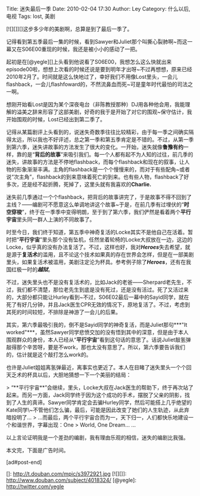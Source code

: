 Title: 迷失最后一季
Date: 2010-02-04 17:30
Author: Ley
Category: 什么以后, 电视
Tags: lost, 美剧

[![][]][]这步多少年的美剧啊，总算是到了最后一季了。

记得看到第五季最后一集的时候，看到Sawyer和Juliet那个叫撕心裂肺啊\~而这一幕又在S06E00重现的时候，我还是被小小的感动了一把。

起初是在[@yegle][]上头看到他说看了S06E00，我想怎么这么快就出来episode00啦，想想上次看的时候还说是要到明年才出呀\~不过再想想，原来已经2010年2月了。时间就是这么快地过了，幸好我们不用像Lost里头，一会儿flashback，一会儿flashfoward的，不然流鼻血而死\~可是童年时代最怕的司法之一啊。

想刚开始看Lost是因为某个深夜电台（非陈教授那种）DJ用各种他会用，我能理解的溢美之辞来形容了这部美剧，好奇的我于是开始了对它的围观\~保守估计，我开始围观的时候，Lost已经出到第二季了。<!--more-->

记得从某篇剧评上头看到的，说迷失奇数季往往比较精彩，由于每一季之间确实隔得太远，所以我也不好评述，总之第一季和第五季肯定是不错的。不过，从第一季到第六季，迷失讲故事的方法发生了很大的变化。一开始，迷失就像**鲁豫有约**一样，靠的是“**背后的故事**”来吸引我们。每一个人都有起不为人知的过往，前几季的迷失，讲故事的方法是不停地flashback，而每个flashback和现在的叙事，让人物的形象渐渐丰满。主角的flashback是一个个慢慢来的，而对于有些配角\~或者说“次主角”，flashback的到来意味着死亡的到来。也有些人物，flashback了好多次，还是经不起折腾，死掉了，这里头就有我喜欢的**Charlie.**

迷失前几季通过一个个flashback，把背后的故事讲完了，于是故事不得不回到了主线？——编剧可不愿意这么单调地讲这个故事\~于是，在前几季有过埋伏的“**时空穿梭**”，终于在一季季中变得明朗，至于到了第六季，我们俨然是看着两个**平行宇宙**里头同一群人上演的不同故事了。

时至今日，我们终于知道，第五季中神奇复活的Locke其实不是他自己在活着。暂时把“**平行宇宙**”里头那个没有坠机，任然坐着轮椅的Locke大叔放在一边，这边的Locke，似乎真的没有办法复活了。不过，这样也好，我对***Heroes***失去希望，就是源于**复活术**的滥用，且不论这个技术如果真的存在世界会怎样，但是在一部美剧里头，如果复活术被滥用，美剧注定沦为杯具。参考例子除了***Heroes***，还有在我国红极一时的***越狱***。

不过，迷失里头也不是没有复活术的，比如Jack的老爸——Sherpard老先生，不过，我们都不清楚，那位老先生到底是没有死过，还是没有活过。死了又活过来的，大部分都只能让Hurley看到\~不过，S06E02最后一幕中的Sayid同学，就在死了有好几分钟，并且Jack医生CPR无效的情况下，原地复活了。不过，考虑到其死的时间较短，不排除是神游了一会儿的后果。

其实，第六季最吸引我的，倒不是Sayid同学的神奇复活，而是Juliet那句***"It
worked"***，虽然Sawyer同学悲愤交加的没有悟到其中的深意，但是由于本人围观群众的身份，本人已经从“**平行宇宙**”看到这句话的意思了。话说Juliet敲氢弹敲得那个辛苦呀，要是不work，那也太没有意思了。所以，第六季要告诉我们的，估计就是这个敲打怎么work的。

也许是Juliet姐姐离氢弹最近，离事实也更近了。本人在目睹了迷失里头一个个回天乏术的杯具以后，大胆地猜想一下一个美丽的结局：

<p>
> “**平行宇宙**”会继续，里头，Locke大叔在Jack医生的帮助下，终于再次站了起来。而另一方面，Jack同学终于因为这个成功的手术，摆脱了父亲的阴影，找到了人生的真谛。Sawyer同学肯定会去骗Hurley同学，然后可能搭上几乎绝望的Kate同学\~不管他们怎么骗，最后，可能是因此改变了她们的人生轨迹，从此弃暗投明了...
> ...而最后，两个平行宇宙合而为一，天下归一，人们都快乐地建设一个和谐世界，字幕出现：One
> World, One Dream... ...

</p>
以上言论证明我是一个差劲的编剧，我有理由乐观的相信，迷失的编剧比我强。

本文完，下面是广告时间。

[ad\#post-end]

  []: http://t.douban.com/mpic/s3972921.jpg
  [![][]]: http://www.douban.com/subject/4018324/
  [@yegle]: http://twitter.com/yegle
